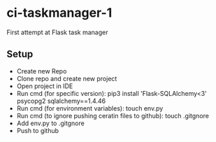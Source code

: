 # ci-taskmanager-1
First attempt at Flask task manager

## Setup
- Create new Repo
- Clone repo and create new project
- Open project in IDE
- Run cmd (for specific version): pip3 install 'Flask-SQLAlchemy<3' psycopg2 sqlalchemy==1.4.46
- Run cmd (for environment variables): touch env.py
- Run cmd (to ignore pushing ceratin files to github): touch .gitgnore
- Add env.py to .gitgnore
- Push to github